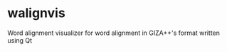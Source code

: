 walignvis
=========

Word alignment visualizer for word alignment in GIZA++'s format written using Qt
